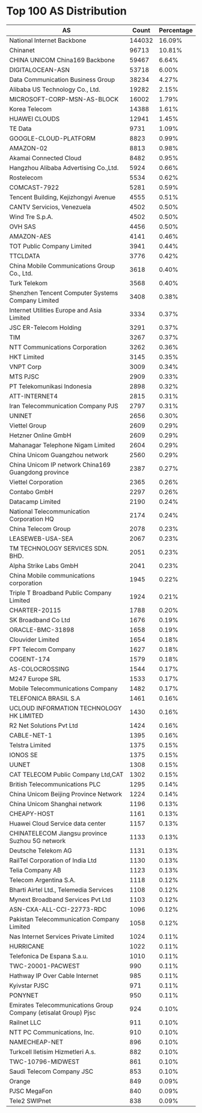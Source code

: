 # Top 100 AS Distribution
| AS | Count | Percentage |
|----|----|----|
| National Internet Backbone | 144032 | 16.09% |
| Chinanet | 96713 | 10.81% |
| CHINA UNICOM China169 Backbone | 59467 | 6.64% |
| DIGITALOCEAN-ASN | 53718 | 6.00% |
| Data Communication Business Group | 38234 | 4.27% |
| Alibaba US Technology Co., Ltd. | 19282 | 2.15% |
| MICROSOFT-CORP-MSN-AS-BLOCK | 16002 | 1.79% |
| Korea Telecom | 14388 | 1.61% |
| HUAWEI CLOUDS | 12941 | 1.45% |
| TE Data | 9731 | 1.09% |
| GOOGLE-CLOUD-PLATFORM | 8823 | 0.99% |
| AMAZON-02 | 8813 | 0.98% |
| Akamai Connected Cloud | 8482 | 0.95% |
| Hangzhou Alibaba Advertising Co.,Ltd. | 5924 | 0.66% |
| Rostelecom | 5534 | 0.62% |
| COMCAST-7922 | 5281 | 0.59% |
| Tencent Building, Kejizhongyi Avenue | 4555 | 0.51% |
| CANTV Servicios, Venezuela | 4502 | 0.50% |
| Wind Tre S.p.A. | 4502 | 0.50% |
| OVH SAS | 4456 | 0.50% |
| AMAZON-AES | 4141 | 0.46% |
| TOT Public Company Limited | 3941 | 0.44% |
| TTCLDATA | 3776 | 0.42% |
| China Mobile Communications Group Co., Ltd. | 3618 | 0.40% |
| Turk Telekom | 3568 | 0.40% |
| Shenzhen Tencent Computer Systems Company Limited | 3408 | 0.38% |
| Internet Utilities Europe and Asia Limited | 3334 | 0.37% |
| JSC ER-Telecom Holding | 3291 | 0.37% |
| TIM | 3267 | 0.37% |
| NTT Communications Corporation | 3262 | 0.36% |
| HKT Limited | 3145 | 0.35% |
| VNPT Corp | 3009 | 0.34% |
| MTS PJSC | 2909 | 0.33% |
| PT Telekomunikasi Indonesia | 2898 | 0.32% |
| ATT-INTERNET4 | 2815 | 0.31% |
| Iran Telecommunication Company PJS | 2797 | 0.31% |
| UNINET | 2656 | 0.30% |
| Viettel Group | 2609 | 0.29% |
| Hetzner Online GmbH | 2609 | 0.29% |
| Mahanagar Telephone Nigam Limited | 2604 | 0.29% |
| China Unicom Guangzhou network | 2560 | 0.29% |
| China Unicom IP network China169 Guangdong province | 2387 | 0.27% |
| Viettel Corporation | 2365 | 0.26% |
| Contabo GmbH | 2297 | 0.26% |
| Datacamp Limited | 2190 | 0.24% |
| National Telecommunication Corporation HQ | 2174 | 0.24% |
| China Telecom Group | 2078 | 0.23% |
| LEASEWEB-USA-SEA | 2067 | 0.23% |
| TM TECHNOLOGY SERVICES SDN. BHD. | 2051 | 0.23% |
| Alpha Strike Labs GmbH | 2041 | 0.23% |
| China Mobile communications corporation | 1945 | 0.22% |
| Triple T Broadband Public Company Limited | 1924 | 0.21% |
| CHARTER-20115 | 1788 | 0.20% |
| SK Broadband Co Ltd | 1676 | 0.19% |
| ORACLE-BMC-31898 | 1658 | 0.19% |
| Clouvider Limited | 1654 | 0.18% |
| FPT Telecom Company | 1627 | 0.18% |
| COGENT-174 | 1579 | 0.18% |
| AS-COLOCROSSING | 1544 | 0.17% |
| M247 Europe SRL | 1533 | 0.17% |
| Mobile Telecommunications Company | 1482 | 0.17% |
| TELEFONICA BRASIL S.A | 1461 | 0.16% |
| UCLOUD INFORMATION TECHNOLOGY HK LIMITED | 1430 | 0.16% |
| R2 Net Solutions Pvt Ltd | 1424 | 0.16% |
| CABLE-NET-1 | 1395 | 0.16% |
| Telstra Limited | 1375 | 0.15% |
| IONOS SE | 1375 | 0.15% |
| UUNET | 1308 | 0.15% |
| CAT TELECOM Public Company Ltd,CAT | 1302 | 0.15% |
| British Telecommunications PLC | 1295 | 0.14% |
| China Unicom Beijing Province Network | 1224 | 0.14% |
| China Unicom Shanghai network | 1196 | 0.13% |
| CHEAPY-HOST | 1161 | 0.13% |
| Huawei Cloud Service data center | 1157 | 0.13% |
| CHINATELECOM Jiangsu province Suzhou 5G network | 1133 | 0.13% |
| Deutsche Telekom AG | 1131 | 0.13% |
| RailTel Corporation of India Ltd | 1130 | 0.13% |
| Telia Company AB | 1123 | 0.13% |
| Telecom Argentina S.A. | 1118 | 0.12% |
| Bharti Airtel Ltd., Telemedia Services | 1108 | 0.12% |
| Mynext Broadband Services Pvt Ltd | 1103 | 0.12% |
| ASN-CXA-ALL-CCI-22773-RDC | 1096 | 0.12% |
| Pakistan Telecommunication Company Limited | 1058 | 0.12% |
| Nas Internet Services Private Limited | 1024 | 0.11% |
| HURRICANE | 1022 | 0.11% |
| Telefonica De Espana S.a.u. | 1010 | 0.11% |
| TWC-20001-PACWEST | 990 | 0.11% |
| Hathway IP Over Cable Internet | 985 | 0.11% |
| Kyivstar PJSC | 971 | 0.11% |
| PONYNET | 950 | 0.11% |
| Emirates Telecommunications Group Company (etisalat Group) Pjsc | 924 | 0.10% |
| Railnet LLC | 911 | 0.10% |
| NTT PC Communications, Inc. | 910 | 0.10% |
| NAMECHEAP-NET | 896 | 0.10% |
| Turkcell Iletisim Hizmetleri A.s. | 882 | 0.10% |
| TWC-10796-MIDWEST | 861 | 0.10% |
| Saudi Telecom Company JSC | 853 | 0.10% |
| Orange | 849 | 0.09% |
| PJSC MegaFon | 840 | 0.09% |
| Tele2 SWIPnet | 838 | 0.09% |
